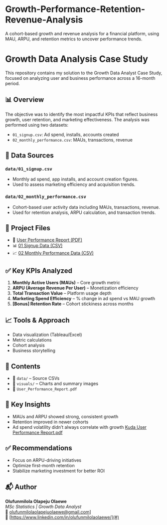# Growth-Performance-Retention-Revenue-Analysis
A cohort-based growth and revenue analysis for a financial platform, using MAU, ARPU, and retention metrics to uncover performance trends.
# Growth Data Analysis Case Study

This repository contains my solution to the Growth Data Analyst Case Study, focused on analyzing user and business performance across a 16-month period.

## 📊 Overview

The objective was to identify the most impactful KPIs that reflect business growth, user retention, and marketing effectiveness. The analysis was performed using two datasets:

- `01_signup.csv`: Ad spend, installs, accounts created
- `02_monthly_performance.csv`: MAUs, transactions, revenue
  
## 📂 Data Sources

### `data/01_signup.csv`
- Monthly ad spend, app installs, and account creation figures.
- Used to assess marketing efficiency and acquisition trends.

### `data/02_monthly_performance.csv`
- Cohort-based user activity data including MAUs, transactions, revenue.
- Used for retention analysis, ARPU calculation, and transaction trends.


## 📄 Project Files

- 📘 [User Performance Report (PDF)](./User_Performance_Report.pdf)
- 📊 [01 Signup Data (CSV)](./data/01_signup.csv)
- 📈 [02 Monthly Performance Data (CSV)](./data/02_monthly_performance.csv)

## ✅ Key KPIs Analyzed

1. **Monthly Active Users (MAUs)** – Core growth metric
2. **ARPU (Average Revenue Per User)** – Monetization efficiency
3. **Total Transaction Value** – Platform usage depth
4. **Marketing Spend Efficiency** – % change in ad spend vs MAU growth
5. **[Bonus] Retention Rate** – Cohort stickiness across months

## 📈 Tools & Approach

- Data visualization (Tableau/Excel)
- Metric calculations
- Cohort analysis
- Business storytelling

## 📂 Contents

- 📁 `data/` – Source CSVs  
- 📁 `visuals/` – Charts and summary images  
- 📄 `User_Performance_Report.pdf` 
## 📌 Key Insights

- MAUs and ARPU showed strong, consistent growth
- Retention improved in newer cohorts
- Ad spend volatility didn’t always correlate with growth
  [Kuda User Performance Report.pdf](https://github.com/user-attachments/files/20777711/Kuda.User.Performance.Report.pdf)
## ✅ Recommendations

- Focus on ARPU-driving initiatives
- Optimize first-month retention
- Stabilize marketing investment for better ROI

## 📬 Author

**Olufunmilola Olapeju Olaewe**  
_MSc Statistics | Growth Data Analyst_  
📧 olufunmilolaolapejuolaewe@gmail.com]  
🔗 [https://www.linkedin.com/in/olufunmilolaolaewe/](#)

